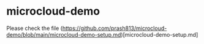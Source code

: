 # microcloud-demo
Please check the file (https://github.com/prash813/microcloud-demo/blob/main/microcloud-demo-setup.md)[microcloud-demo-setup.md]
